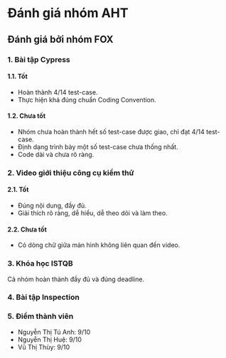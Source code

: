 # Đánh giá nhóm AHT
## Đánh giá bởi nhóm FOX

### 1. Bài tập Cypress
#### 1.1. Tốt
 - Hoàn thành 4/14 test-case.
 - Thực hiện khá đúng chuẩn Coding Convention.

#### 1.2. Chưa tốt
 - Nhóm chưa hoàn thành hết số test-case được giao, chỉ đạt 4/14 test-case.
 - Định dạng trình bày một số test-case chưa thống nhất.
 - Code dài và chưa rõ ràng. 

### 2. Video giới thiệu công cụ kiểm thử 
#### 2.1. Tốt
 - Đúng nội dung, đầy đủ.
 - Giải thích rõ ràng, dễ hiểu, dễ theo dõi và làm theo.

#### 2.2. Chưa tốt
 - Có dòng chữ giữa màn hình không liên quan đến video. 

### 3. Khóa học ISTQB
Cả nhóm hoàn thành đầy đủ và đúng deadline.

### 4. Bài tập Inspection

### 5. Điểm thành viên
 - Nguyễn Thị Tú Anh: 9/10 
 - Nguyễn Thị Huệ: 9/10
 - Vũ Thị Thùy: 9/10

